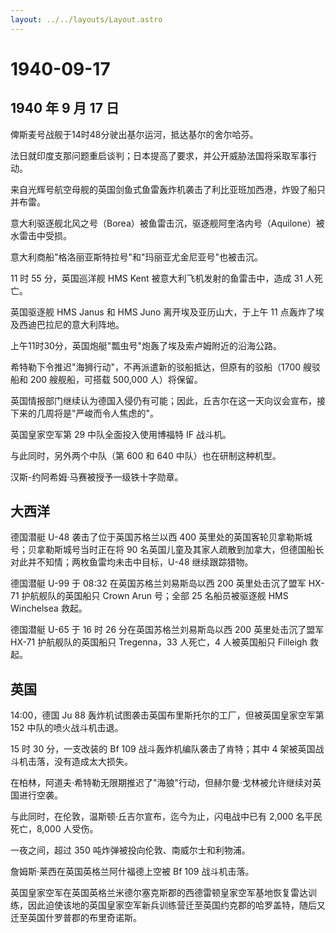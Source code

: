 ```yaml
---
layout: ../../layouts/Layout.astro
---
```


# 1940-09-17

## 1940 年 9 月 17 日

俾斯麦号战舰于14时48分驶出基尔运河，抵达基尔的舍尔哈芬。

法日就印度支那问题重启谈判；日本提高了要求，并公开威胁法国将采取军事行动。

来自光辉号航空母舰的英国剑鱼式鱼雷轰炸机袭击了利比亚班加西港，炸毁了船只并布雷。

意大利驱逐舰北风之号（Borea）被鱼雷击沉，驱逐舰阿奎洛内号（Aquilone）被水雷击中受损。

意大利商船"格洛丽亚斯特拉号"和"玛丽亚尤金尼亚号"也被击沉。

11 时 55 分，英国巡洋舰 HMS Kent 被意大利飞机发射的鱼雷击中，造成 31
人死亡。

英国驱逐舰 HMS Janus 和 HMS Juno 离开埃及亚历山大，于上午 11
点轰炸了埃及西迪巴拉尼的意大利阵地。

上午11时30分，英国炮艇"瓢虫号"炮轰了埃及索卢姆附近的沿海公路。

希特勒下令推迟"海狮行动"，不再派遣新的驳船抵达，但原有的驳船（1700
艘驳船和 200 艘舰船，可搭载 500,000 人）将保留。

英国情报部门继续认为德国入侵仍有可能；因此，丘吉尔在这一天向议会宣布，接下来的几周将是"严峻而令人焦虑的"。

英国皇家空军第 29 中队全面投入使用博福特 IF 战斗机。

与此同时，另外两个中队（第 600 和 640 中队）也在研制这种机型。

汉斯-约阿希姆·马赛被授予一级铁十字勋章。

## 大西洋

德国潜艇 U-48 袭击了位于英国苏格兰以西 400
英里处的英国客轮贝拿勒斯城号；贝拿勒斯城号当时正在将 90
名英国儿童及其家人疏散到加拿大，但德国船长对此并不知情；两枚鱼雷均未击中目标，U-48
继续跟踪猎物。

德国潜艇 U-99 于 08:32 在英国苏格兰刘易斯岛以西 200 英里处击沉了盟军
HX-71 护航舰队的英国船只 Crown Arun 号；全部 25 名船员被驱逐舰 HMS
Winchelsea 救起。

德国潜艇 U-65 于 16 时 26 分在英国苏格兰刘易斯岛以西 200
英里处击沉了盟军 HX-71 护航舰队的英国船只 Tregenna，33 人死亡，4
人被英国船只 Filleigh 救起。

## 英国

14:00，德国 Ju 88 轰炸机试图袭击英国布里斯托尔的工厂，但被英国皇家空军第
152 中队的喷火战斗机击退。

15 时 30 分，一支改装的 Bf 109 战斗轰炸机编队袭击了肯特；其中 4
架被英国战斗机击落，没有造成太大损失。

在柏林，阿道夫·希特勒无限期推迟了"海狼"行动，但赫尔曼·戈林被允许继续对英国进行空袭。

与此同时，在伦敦，温斯顿·丘吉尔宣布，迄今为止，闪电战中已有 2,000
名平民死亡，8,000 人受伤。

一夜之间，超过 350 吨炸弹被投向伦敦、南威尔士和利物浦。

詹姆斯·莱西在英国英格兰阿什福德上空被 Bf 109 战斗机击落。

英国皇家空军在英国英格兰米德尔塞克斯郡的西德雷顿皇家空军基地恢复雷达训练，因此迫使该地的英国皇家空军新兵训练营迁至英国约克郡的哈罗盖特，随后又迁至英国什罗普郡的布里奇诺斯。
